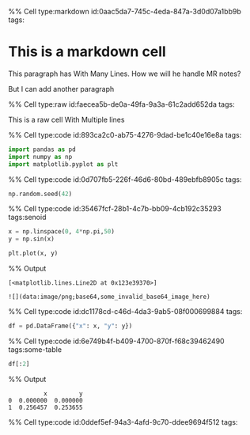 %% Cell type:markdown id:0aac5da7-745c-4eda-847a-3d0d07a1bb9b tags:

# This is a markdown cell

This paragraph has
With
Many
Lines. How we will he handle MR notes?

But I can add another paragraph

%% Cell type:raw id:faecea5b-de0a-49fa-9a3a-61c2add652da tags:

This is a raw cell
With
Multiple lines

%% Cell type:code id:893ca2c0-ab75-4276-9dad-be1c40e16e8a tags:

``` python
import pandas as pd
import numpy as np
import matplotlib.pyplot as plt
```

%% Cell type:code id:0d707fb5-226f-46d6-80bd-489ebfb8905c tags:

``` python
np.random.seed(42)
```

%% Cell type:code id:35467fcf-28b1-4c7b-bb09-4cb192c35293 tags:senoid

``` python
x = np.linspace(0, 4*np.pi,50)
y = np.sin(x)

plt.plot(x, y)
```

%% Output

    [<matplotlib.lines.Line2D at 0x123e39370>]

    ![](data:image/png;base64,some_invalid_base64_image_here)

%% Cell type:code id:dc1178cd-c46d-4da3-9ab5-08f000699884 tags:

``` python
df = pd.DataFrame({"x": x, "y": y})
```

%% Cell type:code id:6e749b4f-b409-4700-870f-f68c39462490 tags:some-table

``` python
df[:2]
```

%% Output

              x         y
    0  0.000000  0.000000
    1  0.256457  0.253655

%% Cell type:code id:0ddef5ef-94a3-4afd-9c70-ddee9694f512 tags:

``` python
```
